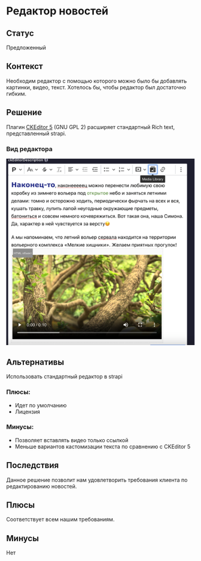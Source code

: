 # Редактор новостей

## Статус
Предложенный

## Контекст
Необходим редактор с помощью которого можно было бы добавлять картинки, видео, текст. Хотелось бы, чтобы редактор был достаточно гибким.

## Решение
Плагин [CKEditor 5](https://market.strapi.io/plugins/@_sh-strapi-plugin-ckeditor) (GNU GPL 2) расширяет стандартный Rich text, представленный strapi.

### Вид редактора
![image info](./images/ck-editor.png)

## Альтернативы
Использовать стандартный редактор в strapi

### Плюсы:
- Идет по умолчанию
- Лицензия


### Минусы:
- Позволяет вставлять видео только ссылкой
- Меньше вариантов кастомизации текста по сравнению с CKEditor 5

## Последствия
Данное решение позволит нам удовлетворить требования клиента по редактированию новостей.

## Плюсы
Соответствует всем нашим требованиям.

## Минусы
Нет
